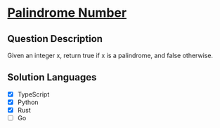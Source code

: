 # [Palindrome Number](https://leetcode.com/problems/palindrome-number)

## Question Description

Given an integer x, return true if x is a palindrome, and false otherwise.

## Solution Languages

- [x] TypeScript
- [x] Python
- [x] Rust
- [ ] Go